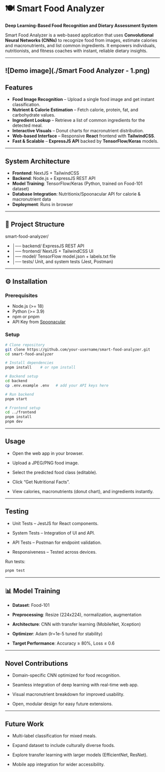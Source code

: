 # 🍽️ Smart Food Analyzer
**Deep Learning-Based Food Recognition and Dietary Assessment System**

Smart Food Analyzer is a web-based application that uses **Convolutional Neural Networks (CNNs)** to recognize food from images, estimate calories and macronutrients, and list common ingredients. It empowers individuals, nutritionists, and fitness coaches with instant, reliable dietary insights.

---
![Demo image](./Smart Food Analyzer - 1.png)
---
## Features
- **Food Image Recognition** – Upload a single food image and get instant classification.  
- **Nutrient & Calorie Estimation** – Fetch calorie, protein, fat, and carbohydrate values.  
- **Ingredient Lookup** – Retrieve a list of common ingredients for the detected meal.  
- **Interactive Visuals** – Donut charts for macronutrient distribution.  
- **Web-based Interface** – Responsive **React** frontend with **TailwindCSS**.  
- **Fast & Scalable** – **ExpressJS API** backed by **TensorFlow/Keras** models.  

---

## System Architecture
- **Frontend**: NextJS + TailwindCSS  
- **Backend**: Node.js + ExpressJS REST API  
- **Model Training**: TensorFlow/Keras (Python, trained on Food-101 dataset)  
- **Database Integration**: Nutritionix/Spoonacular API for calorie & macronutrient data  
- **Deployment**: Runs in browser 

---

## 📂 Project Structure
smart-food-analyzer/
- │── backend/ ExpressJS REST API
- │── frontend/ NextJS + TailwindCSS UI
- │── model/ TensorFlow model.json + labels.txt file
- │── tests/ Unit, and system tests (Jest, Postman)


---

## ⚙️ Installation

### Prerequisites
- Node.js (>= 18)  
- Python (>= 3.9)  
- npm or pnpm  
- API Key from [Spoonacular](https://spoonacular.com/food-api)

### Setup
```bash
# Clone repository
git clone https://github.com/your-username/smart-food-analyzer.git
cd smart-food-analyzer

# Install dependencies
pnpm install    # or npm install

# Backend setup
cd backend
cp .env.example .env   # add your API keys here

# Run backend
pnpm start

# Frontend setup
cd ../frontend
pnpm install
pnpm dev

```

---

## Usage

- Open the web app in your browser.

- Upload a JPEG/PNG food image.

- Select the predicted food class (editable).

- Click “Get Nutritional Facts”.

- View calories, macronutrients (donut chart), and ingredients instantly.

---

## Testing

- Unit Tests – JestJS for React components.

- System Tests – Integration of UI and API.

- API Tests – Postman for endpoint validation.

- Responsiveness – Tested across devices.

Run tests:
```bash
pnpm test
```

---

## 📊 Model Training

- **Dataset**: Food-101

- **Preprocessing**: Resize (224x224), normalization, augmentation

- **Architecture**: CNN with transfer learning (MobileNet, Xception)

- **Optimizer**: Adam (lr=1e-5 tuned for stability)

- **Target Performance**: Accuracy ≥ 80%, Loss ≤ 0.6

---

## Novel Contributions

- Domain-specific CNN optimized for food recognition.

- Seamless integration of deep learning with real-time web app.

- Visual macronutrient breakdown for improved usability.

- Open, modular design for easy future extensions.

---

## Future Work

- Multi-label classification for mixed meals.

- Expand dataset to include culturally diverse foods.

- Explore transfer learning with larger models (EfficientNet, ResNet).

- Mobile app integration for wider accessibility.
